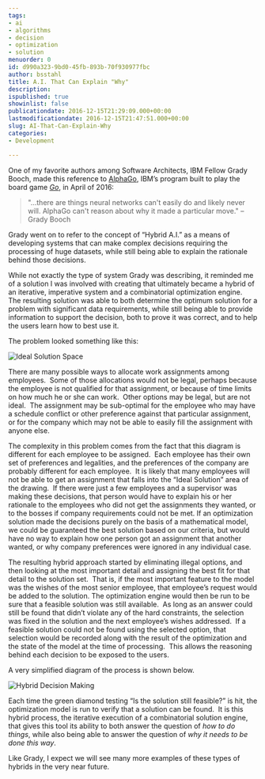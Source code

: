 ```yaml
---
tags:
- ai
- algorithms
- decision
- optimization
- solution
menuorder: 0
id: d990a323-9bd0-45fb-893b-70f930977fbc
author: bsstahl
title: A.I. That Can Explain "Why"
description: 
ispublished: true
showinlist: false
publicationdate: 2016-12-15T21:29:09.000+00:00
lastmodificationdate: 2016-12-15T21:47:51.000+00:00
slug: AI-That-Can-Explain-Why
categories:
- Development

---
```

One of my favorite authors among Software Architects, IBM Fellow Grady Booch, made this reference to [AlphaGo](https://en.wikipedia.org/wiki/AlphaGo), IBM’s program built to play the board game *[Go](https://en.wikipedia.org/wiki/Go_%28game%29)*, in April of 2016:


> "...there are things neural networks can't easily do and likely never will. AlphaGo can't reason about why it made a particular move." – Grady Booch

 
Grady went on to refer to the concept of “Hybrid A.I.” as a means of developing systems that can make complex decisions requiring the processing of huge datasets, while still being able to explain the rationale behind those decisions.

While not exactly the type of system Grady was describing, it reminded me of a solution I was involved with creating that ultimately became a hybrid of an iterative, imperative system and a combinatorial optimization engine.  The resulting solution was able to both determine the optimum solution for a problem with significant data requirements, while still being able to provide information to support the decision, both to prove it was correct, and to help the users learn how to best use it.

The problem looked something like this:

![Ideal Solution Space]({PathToRoot}/Images/Ideal%20Solution%20Space_thumb.png "Ideal Solution Space")

There are many possible ways to allocate work assignments among employees.  Some of those allocations would not be legal, perhaps because the employee is not qualified for that assignment, or because of time limits on how much he or she can work.  Other options may be legal, but are not ideal.  The assignment may be sub-optimal for the employee who may have a schedule conflict or other preference against that particular assignment, or for the company which may not be able to easily fill the assignment with anyone else.

The complexity in this problem comes from the fact that this diagram is different for each employee to be assigned.  Each employee has their own set of preferences and legalities, and the preferences of the company are probably different for each employee.  It is likely that many employees will not be able to get an assignment that falls into the “Ideal Solution” area of the drawing.  If there were just a few employees and a supervisor was making these decisions, that person would have to explain his or her rationale to the employees who did not get the assignments they wanted, or to the bosses if company requirements could not be met. If an optimization solution made the decisions purely on the basis of a mathematical model, we could be guaranteed the best solution based on our criteria, but would have no way to explain how one person got an assignment that another wanted, or why company preferences were ignored in any individual case.

The resulting hybrid approach started by eliminating illegal options, and then looking at the most important detail and assigning the best fit for that detail to the solution set.  That is, if the most important feature to the model was the wishes of the most senior employee, that employee’s request would be added to the solution. The optimization engine would then be run to be sure that a feasible solution was still available.  As long as an answer could still be found that didn’t violate any of the hard constraints, the selection was fixed in the solution and the next employee’s wishes addressed.  If a feasible solution could not be found using the selected option, that selection would be recorded along with the result of the optimization and the state of the model at the time of processing.  This allows the reasoning behind each decision to be exposed to the users.

A very simplified diagram of the process is shown below.

![Hybrid Decision Making]({PathToRoot}/Images/Hybrid%20Decision%20Making_thumb.png "Hybrid Decision Making")

Each time the green diamond testing “Is the solution still feasible?” is hit, the optimization model is run to verify that a solution can be found.  It is this hybrid process, the iterative execution of a combinatorial solution engine, that gives this tool its ability to both answer the question of *how to do things*, while also being able to answer the question of *why it needs to be done this way*.

Like Grady, I expect we will see many more examples of these types of hybrids in the very near future.